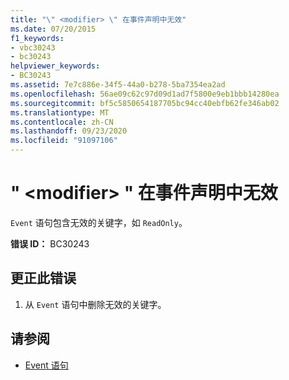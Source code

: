 ```yaml
---
title: "\" <modifier> \" 在事件声明中无效"
ms.date: 07/20/2015
f1_keywords:
- vbc30243
- bc30243
helpviewer_keywords:
- BC30243
ms.assetid: 7e7c886e-34f5-44a0-b278-5ba7354ea2ad
ms.openlocfilehash: 56ae09c62c97d09d1ad7f5800e9eb1bbb14280ea
ms.sourcegitcommit: bf5c5850654187705bc94cc40ebfb62fe346ab02
ms.translationtype: MT
ms.contentlocale: zh-CN
ms.lasthandoff: 09/23/2020
ms.locfileid: "91097106"
---
```

# <a name="modifier-is-not-valid-on-an-event-declaration"></a>" \<modifier> " 在事件声明中无效

`Event` 语句包含无效的关键字，如 `ReadOnly`。  
  
 **错误 ID：** BC30243  
  
## <a name="to-correct-this-error"></a>更正此错误  
  
1. 从 `Event` 语句中删除无效的关键字。  
  
## <a name="see-also"></a>请参阅

- [Event 语句](../language-reference/statements/event-statement.md)
